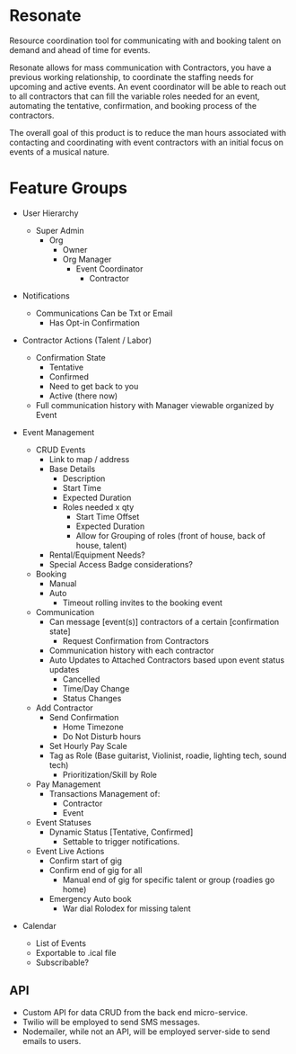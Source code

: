 # Resonate

Resource coordination tool for communicating with and booking talent on demand and ahead of time for events.

Resonate allows for mass communication with Contractors, you have a previous working relationship, to coordinate the staffing needs for upcoming and active events. An event coordinator will be able to reach out to all contractors that can fill the variable roles needed for an event, automating the tentative, confirmation, and booking process of the contractors. 

The overall goal of this product is to reduce the man hours associated with contacting and coordinating with event contractors with an initial focus on events of a musical nature.

# Feature Groups

* User Hierarchy
  * Super Admin
    * Org
      * Owner
      * Org Manager
        * Event Coordinator
          * Contractor

* Notifications
  * Communications Can be Txt or Email
    * Has Opt-in Confirmation

* Contractor Actions (Talent / Labor)
  * Confirmation State
    * Tentative
    * Confirmed
    * Need to get back to you
    * Active (there now)
  * Full communication history with Manager viewable organized by Event

* Event Management
  * CRUD Events
    * Link to map / address
    * Base Details
      * Description
      * Start Time
      * Expected Duration
      * Roles needed x qty
        * Start Time Offset
        * Expected Duration
        * Allow for Grouping of roles (front of house, back of house, talent)
    * Rental/Equipment Needs?
    * Special Access Badge considerations?
  * Booking
    * Manual
    * Auto
      * Timeout rolling invites to the booking event
  * Communication
    * Can message [event(s)] contractors of a certain [confirmation state]
      * Request Confirmation from Contractors
    * Communication history with each contractor
    * Auto Updates to Attached Contractors based upon event status updates
      * Cancelled
      * Time/Day Change
      * Status Changes
  * Add Contractor
    * Send Confirmation
        * Home Timezone
        * Do Not Disturb hours
    * Set Hourly Pay Scale 
    * Tag as Role (Base guitarist, Violinist, roadie, lighting tech, sound tech)
      * Prioritization/Skill by Role
  * Pay Management
    * Transactions Management of:
      * Contractor
      * Event
  * Event Statuses
    * Dynamic Status [Tentative, Confirmed]
      * Settable to trigger notifications.
  * Event Live Actions
    * Confirm start of gig
    * Confirm end of gig for all
      * Manual end of gig for specific talent or group (roadies go home)
    * Emergency Auto book
      * War dial Rolodex for missing talent

* Calendar
  * List of Events
  * Exportable to .ical file
  * Subscribable?

## API

* Custom API for data CRUD from the back end micro-service.
* Twilio will be employed to send SMS messages.
* Nodemailer, while not an API, will be employed server-side to send emails to users.
